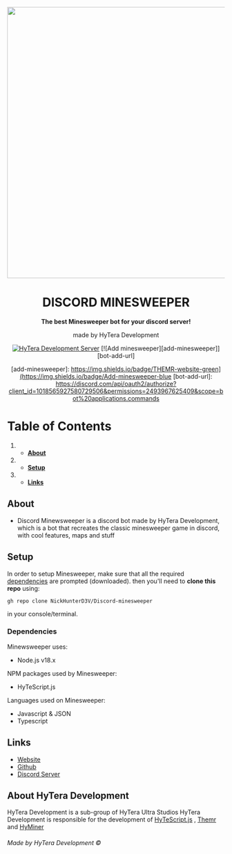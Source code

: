 <p align="center">
    <img width="628" src="https://media.discordapp.net/attachments/996273713861378091/1035005332994396160/fftp_mnswpr.png">
  </a>
</p>

<h1 align="center">DISCORD MINESWEEPER</h1>

<div align="center">

**The best Minesweeper bot for your discord server!**

made by HyTera Development

[![HyTera Development Server][hytera-development-server]][hytera-development-server-url]
[![Add minesweeper][add-minesweeper]][bot-add-url]

[hytera-development-server]: https://img.shields.io/discord/773352845738115102?color=5865F2&logo=discord&logoColor=white
[hytera-development-server-url]: https://discord.gg/GZQrhyjfXe
[add-minesweeper]: https://img.shields.io/badge/THEMR-website-green](https://img.shields.io/badge/Add-minesweeper-blue
[bot-add-url]: https://discord.com/api/oauth2/authorize?client_id=1018565927580729506&permissions=2493967625409&scope=bot%20applications.commands
    
</div>

# Table of Contents
1. - **[About](#about)**
2. - **[Setup](#setup)**
3. - **[Links](#links)**

## About <a name = "about">

- Discord Minewsweeper is a discord bot made by HyTera Development, which is a bot that recreates the classic minesweeper game in discord, with cool features, maps and stuff
## Setup <a name = "setup">

In order to setup Minesweeper, make sure that all the required [dependencies](#dependencies) are prompted (downloaded).
then you'll need to **clone this repo** using:
```
gh repo clone NickHunterD3V/Discord-minesweeper
```
in your console/terminal.

### Dependencies <a name = "dependencies">
  
Minewsweeper uses:
 - Node.js v18.x

NPM packages used by Minesweeper:
 - HyTeScript.js

Languages used on Minesweeper:
 - Javascript & JSON
 - Typescript

    
## Links <a name = "links">
- [Website](https://discord.com/api/oauth2/authorize?client_id=1018565927580729506&permissions=2493967625409&scope=bot%20applications.commands)
- [Github](https://github.com/NickHunterD3V/HytesCord-Themr)
- [Discord Server](https://discord.gg/GZQrhyjfXe)

## About HyTera Development
HyTera Development is a sub-group of HyTera Ultra Studios
HyTera Development is responsible for the development of [HyTeScript.js](https://github.com/paebukoa/HyteScript.js/) , [Themr](https://github.com/NickHunterD3V/HyTera-Themr/) and [HyMiner](https://github.com/NickHunterD3V/HyMiner/)

###### Made by HyTera Development ©


